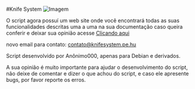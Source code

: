 #Knife System 
![Imagem](http://i.imgur.com/eqLZVDm.png)

O script agora possuí um web site onde você encontrará todas as suas funcionalidades descritas uma a uma na sua documentação
caso queira conferir e deixar sua opinião acesse [Clicando aqui](http://knifesystem.pe.hu)

novo email para contato: contato@knifesystem.pe.hu

Script desenvolvido por Anônimo000, apenas para Debian e derivados.

A sua opinião é muito importante para ajudar o desenvolvimento do script, não deixe de comentar e dizer o que achou do script, e caso ele apresente bugs, por favor reporte os erros.

